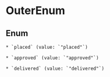 
# OuterEnum

## Enum


    * `placed` (value: `"placed"`)

    * `approved` (value: `"approved"`)

    * `delivered` (value: `"delivered"`)



